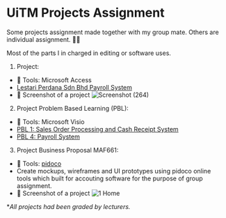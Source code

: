 # UiTM Projects Assignment

Some projects assignment made together with my group mate. Others are individual assignment. 👩‍🎓

Most of the parts I in charged in editing or software uses.

1. Project:
  - 🧰 Tools: Microsoft Access 
  - [Lestari Perdana Sdn Bhd Payroll System](https://github.com/amirahnasihah/uitm-projects-assignment/blob/main/LPSB%20Payroll%20System%20Redacted.accdb)
  - 📸 Screenshot of a project 
    ![Screenshot (264)](https://user-images.githubusercontent.com/89834315/148381848-76b9fc0d-0d2a-45d8-9dd5-d71d814709db.png)

2. Project Problem Based Learning (PBL):
  - 🧰 Tools: Microsoft Visio
  - [PBL 1: Sales Order Processing and Cash Receipt System](https://github.com/amirahnasihah/uitm-projects-assignment/blob/main/PBL%201%20Sales%20Order%20Processing%20and%20Cash%20Receipt%20System%20Rapid%20Electronics%20Company.vsdx)
  - [PBL 4: Payroll System](https://github.com/amirahnasihah/uitm-projects-assignment/blob/main/PBL%204%20Payroll%20System%20Cozy%20Clothing%20Company.vsdx)

3. Project Business Proposal MAF661:
  - 🧰 Tools: [pidoco](https://pidoco.com/en)
  - Create mockups, wireframes and UI prototypes using pidoco online tools which built for accouting software for the purpose of group assignment.
  - 📸 Screenshot of a project
  ![1 Home](https://user-images.githubusercontent.com/89834315/148384735-a9df4620-30ac-43dd-bd9c-0116beef1294.png)
  

**All projects had been graded by lecturers.*
